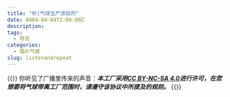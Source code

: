 ```yaml
---
title: "听|气球生产添加剂"
date: 0404-04-04T2:00:00Z
description: 
tags:
  - 导览
categories:
  - 唱片气球
slug: listenandrepeat
---
```

<style>
  blockquote {
    color: #2a4f43; /* 设置字体颜色 */
  }
</style>

{{<card>}}
你听见了广播里传来的声音：***本工厂采用[CC BY-NC-SA 4.0](https://creativecommons.org/licenses/by-nc-sa/4.0/deed.zh-hans)进行许可，在您想要将气球带离工厂范围时，请遵守该协议中所提及的规则。***
{{</card>}}

